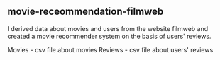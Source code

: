 ## movie-receommendation-filmweb

I derived data about movies and users from the website filmweb and created a movie recommender system on the basis of users' reviews.

Movies - csv file about movies
Reviews - csv file about users' reviews
